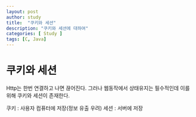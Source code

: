 ```yaml
---
layout: post
author: study
title:  "쿠키와 세션"
description: "쿠키와 세션에 대하여"
categories: [ Study ]
tags: [C, Java]
---
```


# 쿠키와 세션
  Http는 한번 연결하고 나면 끊어진다. 그러나 웹동작에서 상태유지는 필수적인데 이를 위해 쿠키와 세션이 존재한다.

  쿠키 : 사용자 컴퓨터에 저장(정보 유출 우려)
  세션 : 서버에 저장
